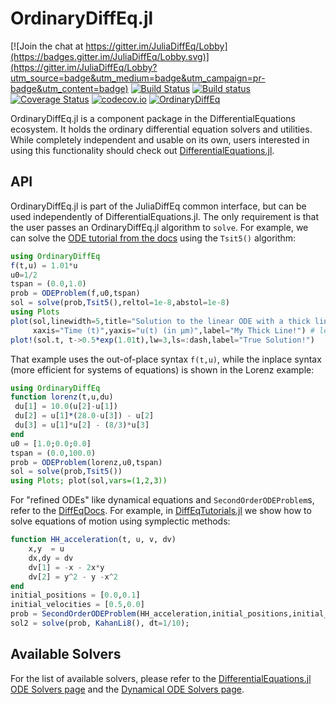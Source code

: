 # OrdinaryDiffEq.jl

[![Join the chat at https://gitter.im/JuliaDiffEq/Lobby](https://badges.gitter.im/JuliaDiffEq/Lobby.svg)](https://gitter.im/JuliaDiffEq/Lobby?utm_source=badge&utm_medium=badge&utm_campaign=pr-badge&utm_content=badge)
[![Build Status](https://travis-ci.org/JuliaDiffEq/OrdinaryDiffEq.jl.svg?branch=master)](https://travis-ci.org/JuliaDiffEq/OrdinaryDiffEq.jl)
[![Build status](https://ci.appveyor.com/api/projects/status/crn27g5aj1r567m5?svg=true)](https://ci.appveyor.com/project/ChrisRackauckas/ordinarydiffeq-jl)
[![Coverage Status](https://coveralls.io/repos/github/JuliaDiffEq/OrdinaryDiffEq.jl/badge.svg)](https://coveralls.io/github/JuliaDiffEq/OrdinaryDiffEq.jl)
[![codecov.io](http://codecov.io/github/ChrisRackauckas/OrdinaryDiffEq.jl/coverage.svg?branch=master)](http://codecov.io/github/JuliaDiffEq/OrdinaryDiffEq.jl?branch=master)
[![OrdinaryDiffEq](http://pkg.julialang.org/badges/OrdinaryDiffEq_0.6.svg)](http://pkg.julialang.org/?pkg=OrdinaryDiffEq)

OrdinaryDiffEq.jl is a component package in the DifferentialEquations ecosystem. It holds the
ordinary differential equation solvers and utilities. While completely independent
and usable on its own, users interested in using this
functionality should check out [DifferentialEquations.jl](https://github.com/JuliaDiffEq/DifferentialEquations.jl).

## API

OrdinaryDiffEq.jl is part of the JuliaDiffEq common interface, but can be used independently of DifferentialEquations.jl. The only requirement is that the user passes an OrdinaryDiffEq.jl algorithm to `solve`. For example, we can solve the [ODE tutorial from the docs](http://docs.juliadiffeq.org/latest/tutorials/ode_example.html) using the `Tsit5()` algorithm:

```julia
using OrdinaryDiffEq
f(t,u) = 1.01*u
u0=1/2
tspan = (0.0,1.0)
prob = ODEProblem(f,u0,tspan)
sol = solve(prob,Tsit5(),reltol=1e-8,abstol=1e-8)
using Plots
plot(sol,linewidth=5,title="Solution to the linear ODE with a thick line",
     xaxis="Time (t)",yaxis="u(t) (in μm)",label="My Thick Line!") # legend=false
plot!(sol.t, t->0.5*exp(1.01t),lw=3,ls=:dash,label="True Solution!")
```

That example uses the out-of-place syntax `f(t,u)`, while the inplace syntax (more efficient for systems of equations) is shown in the Lorenz example:

```julia
using OrdinaryDiffEq
function lorenz(t,u,du)
 du[1] = 10.0(u[2]-u[1])
 du[2] = u[1]*(28.0-u[3]) - u[2]
 du[3] = u[1]*u[2] - (8/3)*u[3]
end
u0 = [1.0;0.0;0.0]
tspan = (0.0,100.0)
prob = ODEProblem(lorenz,u0,tspan)
sol = solve(prob,Tsit5())
using Plots; plot(sol,vars=(1,2,3))
```

For "refined ODEs" like dynamical equations and `SecondOrderODEProblem`s, refer to the [DiffEqDocs](http://docs.juliadiffeq.org/latest/types/ode_types.html). For example, in [DiffEqTutorials.jl](https://github.com/JuliaDiffEq/DiffEqTutorials.jl) we show how to solve equations of motion using symplectic methods:

```julia
function HH_acceleration(t, u, v, dv)
    x,y  = u
    dx,dy = dv
    dv[1] = -x - 2x*y
    dv[2] = y^2 - y -x^2
end
initial_positions = [0.0,0.1]
initial_velocities = [0.5,0.0]
prob = SecondOrderODEProblem(HH_acceleration,initial_positions,initial_velocities, tspan)
sol2 = solve(prob, KahanLi8(), dt=1/10);
```

## Available Solvers

For the list of available solvers, please refer to the [DifferentialEquations.jl ODE Solvers page](http://docs.juliadiffeq.org/latest/solvers/ode_solve.html#OrdinaryDiffEq.jl-1) and the [Dynamical ODE Solvers page](http://docs.juliadiffeq.org/latest/solvers/dynamical_solve.html).
